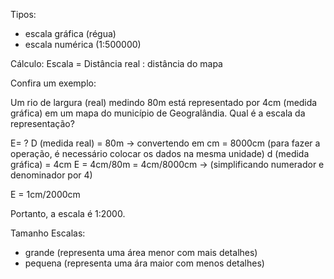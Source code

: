 Tipos:
- escala gráfica (régua)
- escala numérica (1:500000)

Cálculo:
Escala = Distância real : distância do mapa

Confira um exemplo:

Um rio de largura (real) medindo 80m está representado por 4cm (medida gráfica) em um mapa do município de Geogralândia. Qual é a escala da representação?

E= ?
D (medida real) = 80m → convertendo em cm = 8000cm (para fazer a operação, é necessário colocar os dados na mesma unidade)
d (medida gráfica) = 4cm
E = 4cm/80m = 4cm/8000cm → (simplificando numerador e denominador por 4)

E = 1cm/2000cm

Portanto, a escala é 1:2000.

Tamanho Escalas:
- grande (representa uma área menor com mais detalhes) 
- pequena (representa uma ára maior com menos detalhes)